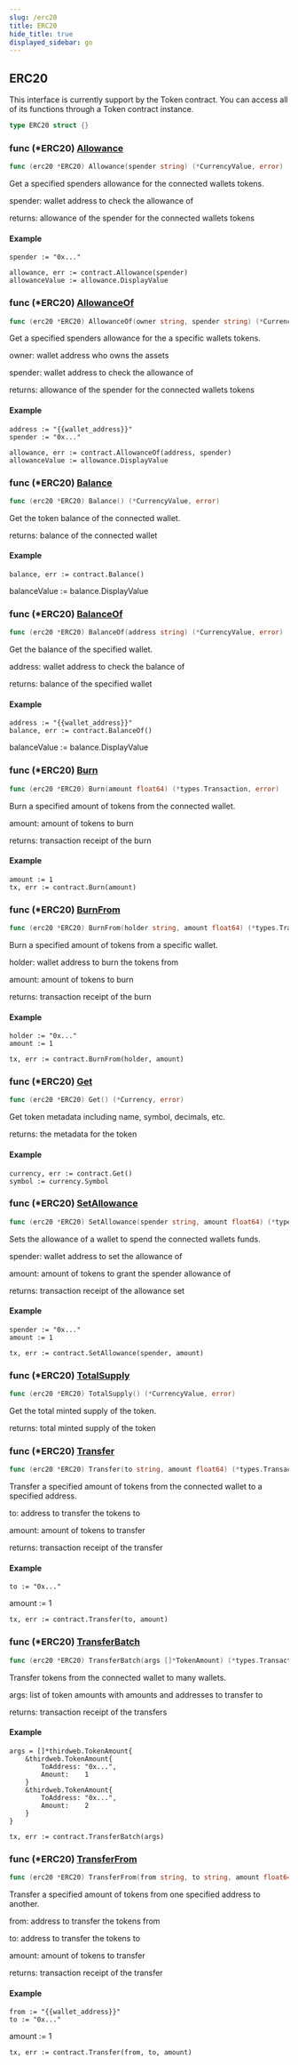 ```yaml
---
slug: /erc20
title: ERC20
hide_title: true
displayed_sidebar: go
---
```


## ERC20

This interface is currently support by the Token contract\. You can access all of its functions through a Token contract instance\.

```go
type ERC20 struct {}
```

### func \(\*ERC20\) [Allowance](https://github.com/thirdweb-dev/go-sdk/blob/main/pkg/thirdweb/erc20.go#L103)

```go
func (erc20 *ERC20) Allowance(spender string) (*CurrencyValue, error)
```

Get a specified spenders allowance for the connected wallets tokens\.

spender: wallet address to check the allowance of

returns: allowance of the spender for the connected wallets tokens

#### Example

```
spender := "0x..."

allowance, err := contract.Allowance(spender)
allowanceValue := allowance.DisplayValue
```

### func \(\*ERC20\) [AllowanceOf](https://github.com/thirdweb-dev/go-sdk/blob/main/pkg/thirdweb/erc20.go#L122)

```go
func (erc20 *ERC20) AllowanceOf(owner string, spender string) (*CurrencyValue, error)
```

Get a specified spenders allowance for the a specific wallets tokens\.

owner: wallet address who owns the assets

spender: wallet address to check the allowance of

returns: allowance of the spender for the connected wallets tokens

#### Example

```
address := "{{wallet_address}}"
spender := "0x..."

allowance, err := contract.AllowanceOf(address, spender)
allowanceValue := allowance.DisplayValue
```

### func \(\*ERC20\) [Balance](https://github.com/thirdweb-dev/go-sdk/blob/main/pkg/thirdweb/erc20.go#L55)

```go
func (erc20 *ERC20) Balance() (*CurrencyValue, error)
```

Get the token balance of the connected wallet\.

returns: balance of the connected wallet

#### Example

```
balance, err := contract.Balance()
```

balanceValue := balance\.DisplayValue

### func \(\*ERC20\) [BalanceOf](https://github.com/thirdweb-dev/go-sdk/blob/main/pkg/thirdweb/erc20.go#L70)

```go
func (erc20 *ERC20) BalanceOf(address string) (*CurrencyValue, error)
```

Get the balance of the specified wallet\.

address: wallet address to check the balance of

returns: balance of the specified wallet

#### Example

```
address := "{{wallet_address}}"
balance, err := contract.BalanceOf()
```

balanceValue := balance\.DisplayValue

### func \(\*ERC20\) [Burn](https://github.com/thirdweb-dev/go-sdk/blob/main/pkg/thirdweb/erc20.go#L273)

```go
func (erc20 *ERC20) Burn(amount float64) (*types.Transaction, error)
```

Burn a specified amount of tokens from the connected wallet\.

amount: amount of tokens to burn

returns: transaction receipt of the burn

#### Example

```
amount := 1
tx, err := contract.Burn(amount)
```

### func \(\*ERC20\) [BurnFrom](https://github.com/thirdweb-dev/go-sdk/blob/main/pkg/thirdweb/erc20.go#L301)

```go
func (erc20 *ERC20) BurnFrom(holder string, amount float64) (*types.Transaction, error)
```

Burn a specified amount of tokens from a specific wallet\.

holder: wallet address to burn the tokens from

amount: amount of tokens to burn

returns: transaction receipt of the burn

#### Example

```
holder := "0x..."
amount := 1

tx, err := contract.BurnFrom(holder, amount)
```

### func \(\*ERC20\) [Get](https://github.com/thirdweb-dev/go-sdk/blob/main/pkg/thirdweb/erc20.go#L43)

```go
func (erc20 *ERC20) Get() (*Currency, error)
```

Get token metadata including name\, symbol\, decimals\, etc\.

returns: the metadata for the token

#### Example

```
currency, err := contract.Get()
symbol := currency.Symbol
```

### func \(\*ERC20\) [SetAllowance](https://github.com/thirdweb-dev/go-sdk/blob/main/pkg/thirdweb/erc20.go#L204)

```go
func (erc20 *ERC20) SetAllowance(spender string, amount float64) (*types.Transaction, error)
```

Sets the allowance of a wallet to spend the connected wallets funds\.

spender: wallet address to set the allowance of

amount: amount of tokens to grant the spender allowance of

returns: transaction receipt of the allowance set

#### Example

```
spender := "0x..."
amount := 1

tx, err := contract.SetAllowance(spender, amount)
```

### func \(\*ERC20\) [TotalSupply](https://github.com/thirdweb-dev/go-sdk/blob/main/pkg/thirdweb/erc20.go#L82)

```go
func (erc20 *ERC20) TotalSupply() (*CurrencyValue, error)
```

Get the total minted supply of the token\.

returns: total minted supply of the token

### func \(\*ERC20\) [Transfer](https://github.com/thirdweb-dev/go-sdk/blob/main/pkg/thirdweb/erc20.go#L145)

```go
func (erc20 *ERC20) Transfer(to string, amount float64) (*types.Transaction, error)
```

Transfer a specified amount of tokens from the connected wallet to a specified address\.

to: address to transfer the tokens to

amount: amount of tokens to transfer

returns: transaction receipt of the transfer

#### Example

```
to := "0x..."
```

amount := 1

```
tx, err := contract.Transfer(to, amount)
```

### func \(\*ERC20\) [TransferBatch](https://github.com/thirdweb-dev/go-sdk/blob/main/pkg/thirdweb/erc20.go#L238)

```go
func (erc20 *ERC20) TransferBatch(args []*TokenAmount) (*types.Transaction, error)
```

Transfer tokens from the connected wallet to many wallets\.

args: list of token amounts with amounts and addresses to transfer to

returns: transaction receipt of the transfers

#### Example

```
args = []*thirdweb.TokenAmount{
	&thirdweb.TokenAmount{
		ToAddress: "0x...",
		Amount:    1
	}
	&thirdweb.TokenAmount{
		ToAddress: "0x...",
		Amount:    2
	}
}

tx, err := contract.TransferBatch(args)
```

### func \(\*ERC20\) [TransferFrom](https://github.com/thirdweb-dev/go-sdk/blob/main/pkg/thirdweb/erc20.go#L176)

```go
func (erc20 *ERC20) TransferFrom(from string, to string, amount float64) (*types.Transaction, error)
```

Transfer a specified amount of tokens from one specified address to another\.

from: address to transfer the tokens from

to: address to transfer the tokens to

amount: amount of tokens to transfer

returns: transaction receipt of the transfer

#### Example

```
from := "{{wallet_address}}"
to := "0x..."
```

amount := 1

```
tx, err := contract.Transfer(from, to, amount)
```
